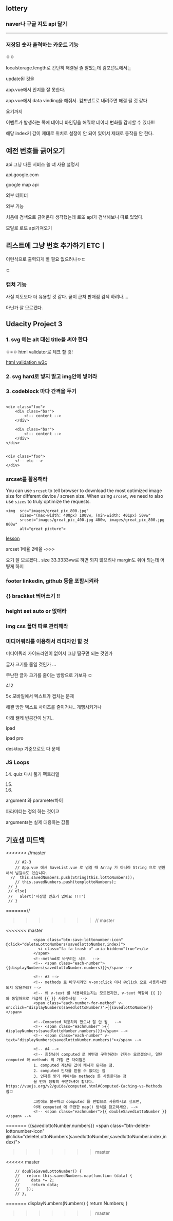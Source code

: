 ## lottery

###  naver나 구글 지도 api 달기 









-----



### 저장된 숫자 출력하는 카운트 기능

 ㅇㅇ

localstorage.length로 간단히 해결될 줄 알았는데 컴포넌트에서는 

update된 것을 

app.vue에서 인지를 잘 못한다. 

app.vue에서 data vinding을 해줘서. 컴포넌트로 내려주면 해결 될 것 같다



요기까지 

이벤트가 발생하는 쪽에 데이터 바인딩을 해줘야 데이터 변화를 감지할 수 있다!!!



해당 index키 값이 제대로 위치로 설정이 안 되어 있어서 제대로 동작을 안 한다. 



## 예전 번호들 긁어오기

api 그냥 다른 서비스 쓸 떄 사용 설명서 

api.google.com 

google map api 



외부 데이터 

외부 기능 



처음에 검색으로 긁어온다 생각했는데 로또 api가 검색해보니 따로 있었다. 



모달로 로또 api가져오기 







## 리스트에 그냥 번호 추가하기  ETCㅣ

이런식으로 출력되게 별 필요 없으려나ㅇㅍ

ㄷ

###  캡쳐 기능  

사실 지도보다 더 유용할 것 같다. 굳이 근처 판매점 검색 하려나.... 

 아닌가 잘 모르겠다. 







##  Udacity Project 3

### 1. svg 에는 alt 대신 title을 써야 한다

ㅇ=ㅇ html validator로 체크 할 것! 

[html validation w3c](https://validator.w3.org/#validate_by_upload)

### 2. svg hard로 넣지 말고 img안에 넣어라 



### 3. codeblock 마다 간격을 두기 

```html

```



```
<div class="foo">
    <div class="bar">
        <!-- content -->
    </div>

    <div class="bar">        
        <!-- content -->
    </div>
</div>


<div class="foo">
    <!-- etc -->
</div>
```



### srcset를 활용해라

You can use `srcset` to tell browser to download the most optimized image size for different device / screen size.
When using `srcset`, we need to also use `sizes` to truly optimize the requests.

```
<img  src="images/great_pic_800.jpg"
      sizes="(max-width: 400px) 100vw, (min-width: 401px) 50vw"
      srcset="images/great_pic_400.jpg 400w, images/great_pic_800.jpg 800w"
      alt="great picture">
```



[lesson](https://classroom.udacity.com/courses/ud882/lessons/3574748851/concepts/39896486020923#)



srcset 1배율 2배율 ->>>



요기 잘 모르겠다.. size  33.3333vw로 하면 되지 않으려나 margin도 줘야 되는데  어떻게 하지 



### footer linkedin, github 등을 포함시켜라 



###  

###  {} brackket 띄어쓰기 !!

### height set auto or 없애라

### img css 폴더 따로 관리해라 



### 미디어쿼리를 이용해서 리디자인 할 것 



미디어쿼리 가이드라인이 없어서 그냥 떨구면 되는 것인가 

글자 크기를 줄일 것인가 ... 

무난한 글자 크기를 줄이는 방향으로 가보자 ㅁ



412

5x 모바일에서 텍스트가 겹치는 문제 

해결 방안 텍스트 사이즈를 줄이거나.. 개행시키거나 



아래 왤케 빈공간이 남지..



ipad 



ipad pro 



desktop 기준으로도 다 문제 







### JS Loops 



14. quiz  다시 풀기 팩토리얼 

 15.

16.



argument 와 parameter차이 

파라미터는 정의 하는 것이고 

arguments는 실제 대응하는 값들 





## 기효샘  피드백 



<<<<<<< //master

        // #2-3
        // App.vue 에서 SaveList.vue 로 넘길 때 Array 가 아니라 String 으로 변환해서 넘길수도 있습니다.
      //  this.savedNumbers.push(String(this.lottoNumbers));
        // this.savedNumbers.push(templottoNumbers);
     // }
     // else{
     //   alert('저장할 번호가 없어요 !!!')
     // }
=======//
>>>>>>>// master



<<<<<<< master

                <span class="btn-save-lottonumber-icon" @click="deleteLottoNumbers(savedlottoNumber,index)">
                  <i class="fa fa-trash-o" aria-hidden="true"></i>
                </span>
                <!--method로 바꾸려는 시도   -->
                <!-- <span class="each-number">{{displayNumbers(savedlottoNumber.numbers)}}</span> -->
    
                <!-- #3 -->
                <!-- methods 로 바꾸시려면 v-on:click 이나 @click 으로 사용하시면 되지 않을까요? -->
                <!-- 왜 v-text 를 사용하셨는지는 모르겠지만, v-text 역할이 {{ }} 와 동일하므로 가급적 {{ }} 사용하시길  -->
                <span class="each-number-for-method" v-on:click="displayNumbers(savedlottoNumber)">{{savedlottoNumber}}</span>
    
                <!--Computed 적용하려 했으나 잘 안 됨   -->
                <!-- <span class="eachnumber" >{{ displayNumbers(savedlottoNumber.numbers)}}</span> -->
                <!-- <span class="each-number" v-text="displayNumbers(savedlottoNumber.numbers)"></span> -->
    
                <!-- #4 -->
                <!-- 희찬님이 computed 로 어떤걸 구현하려는 건지는 모르겠으나, 일단 computed 와 methods 의 가장 큰 차이점은
                1. computed 계산된 값이 캐시가 된다는 점.
                2. computed 인자를 받을 수 없다는 점
                3. 인자를 받기 위해서는 methods 를 사용한다는 점
                을 먼저 정확히 구분하셔야 합니다. https://vuejs.org/v2/guide/computed.html#Computed-Caching-vs-Methods 참고
    
                그럼에도 불구하고 computed 를 편법으로 사용하시고 싶으면,
                아래 computed 에 구현한 map() 방식을 참고하세요. -->
                <!-- <span class="eachnumber">{{ doubleSavedLottoNumber }}</span> -->

=======
                <span class="each-number">{{savedlottoNumber.numbers}}</span>
                <span class="btn-delete-lottonumber-icon" @click="deleteLottoNumbers(savedlottoNumber,savedlottoNumber.index,index)">
                  <i class="fa fa-trash-o" aria-hidden="true"></i>
                </span>
>>>>>>> master

<<<<<< master

        // doubleSavedLottoNumber() {
        //   return this.savedNumbers.map(function (data) {
        //     data *= 2;
        //     return data;
        //   });
        // },
=======
        displayNumbers(Numbers) {
            return Numbers;
        }
>>>>>>> master







